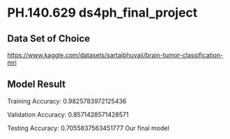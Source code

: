 # PH.140.629 ds4ph_final_project


## Data Set of Choice
https://www.kaggle.com/datasets/sartajbhuvaji/brain-tumor-classification-mri

## Model Result
Training Accuracy: 
0.9825783972125436

Validation Accuracy: 
0.8571428571428571

Testing Accuracy: 
0.7055837563451777
Our final model 
